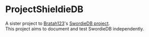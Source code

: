 # ProjectShieldieDB
A sister project to [Bratah123](https://github.com/Bratah123)'s [SwordieDB project](https://github.com/Bratah123/SwordieDB).  
This project aims to document and test SwordieDB independently.

